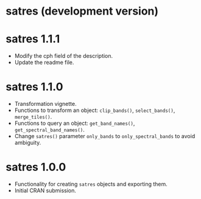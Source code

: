 # satres (development version)

# satres 1.1.1
* Modify the cph field of the description.
* Update the readme file.

# satres 1.1.0
* Transformation vignette.
* Functions to transform an object: `clip_bands()`, `select_bands()`, `merge_tiles()`.
* Functions to query an object: `get_band_names()`, `get_spectral_band_names()`.
* Change `satres()` parameter `only_bands` to `only_spectral_bands` to avoid ambiguity.

# satres 1.0.0
* Functionality for creating `satres` objects and exporting them.
* Initial CRAN submission.
